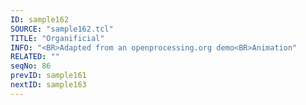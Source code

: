```yaml
---
ID: sample162
SOURCE: "sample162.tcl"
TITLE: "Organificial"
INFO: "<BR>Adapted from an openprocessing.org demo<BR>Animation"
RELATED: ""
seqNo: 86
prevID: sample161
nextID: sample163
---
```

